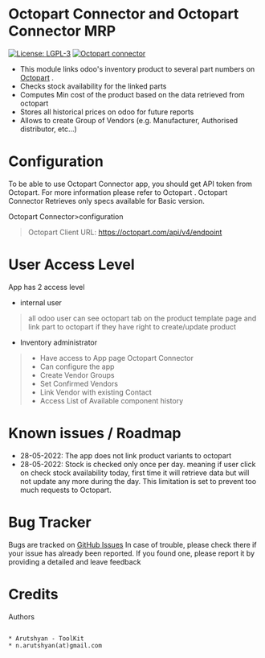 # Octopart Connector and Octopart Connector MRP

[![License: LGPL-3](https://img.shields.io/badge/licence-LGPL--3-blue.png)](https://www.gnu.org/licenses/lgpl-3.0.en.html)
[![Octopart connector](https://img.shields.io/badge/github-Octopart%20Connector-brightgreen?logo=github)](https://github.com/arutsh/octopart_connector)


* This module links odoo's inventory product to several part numbers on [Octopart](https://octopart.com) .
* Checks stock availability for the linked parts
* Computes Min cost of the product based on the data retrieved from octopart
* Stores all historical prices on odoo for future reports
* Allows to create Group of Vendors (e.g. Manufacturer, Authorised distributor, etc...) 



Configuration
=============
To be able to use Octopart Connector app, you should get API token from Octopart. For more information please refer to Octopart . Octopart Connector Retrieves only specs available for Basic version.

Octopart Connector>configuration
> Octopart Client URL: https://octopart.com/api/v4/endpoint


User Access Level
=================

App has 2 access level
* internal user
> all odoo user can see octopart tab on the product template page and link part to octopart if they have right to create/update product
* Inventory administrator
> * Have access to App page Octopart Connector
> * Can configure the app
> * Create Vendor Groups
> * Set Confirmed Vendors
> * Link Vendor with existing Contact
> * Access List of Available component history



Known issues / Roadmap
======================

* 28-05-2022: The app does not link product variants to octopart
* 28-05-2022: Stock is checked only once per day. meaning if user click on check stock availability today, first time it will retrieve data but will not update any more during the day. This limitation is set to prevent too much requests to Octopart.

Bug Tracker
===========

Bugs are tracked on [GitHub Issues](https://github.com/arutsh/octopart_connector/issues)
In case of trouble, please check there if your issue has already been reported.
If you found one, please report  it by providing a detailed and leave feedback


Credits
=======

Authors
~~~~~~~

* Arutshyan - ToolKit
* n.arutshyan(at)gmail.com
